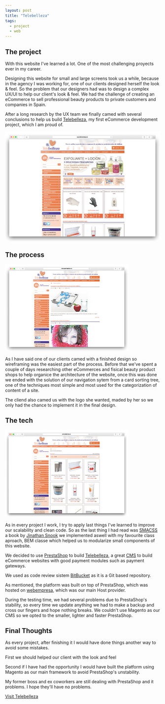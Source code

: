 ```yaml
---
layout: post
title: "Telebelleza"
tags:
  - project
  - web
---
```


## The project

With this website I've learned a lot. One of the most challenging proyects ever in my career.

Designing this website for small and large screens took us a while, because in the agency I was working for, one of our clients designed herself the look & feel. So the problem that our designers had was to design a complex UX/UI to help our client's look & feel. We had the challenge of creating an eCommerce to sell professional beauty products to private customers and companies in Spain.

After a long research by the UX team we finally camed with several conclusions to help us build [Telebelleza](http://www.telebelleza.es), my first eCommerce development project, which I am proud of.

<img src="/images/project-telebelleza-1.jpg" alt="Telebelleza's Home Page">

## The process

<img class="pull-image--right" src="/images/project-telebelleza-2.jpg" alt="Telebelleza's Blog">

As I have said one of our clients camed with a finished design so wireframing was the easiest part of the process. Before that we've spent a couple of days researching other eCommerces and fisical beauty product shops to help organice the architecture of the website, once this was done we ended with the solution of our navigation sytem from a card sorting tree, one of the techniques most simple and most used for the categorization of content of a site.

The cliend also camed us with the logo she wanted, maded by her so we only had the chance to implement it in the final design.

## The tech

<img class="pull-image--right" src="/images/project-telebelleza-3.jpg" alt="Telebelleza's Ofertas Flash">

As in every project I work, I try to apply last things I've learned to improve our scalability and clean code. So as the last thing I had read was [SMACSS](https://smacss.com/) a book by [Jinathan Snook](http://snook.ca/) we implemented aswell with my favourite class aproach, BEM classe which helped us to modularize small components of this website.

We decided to use [PrestaShop](https://www.prestashop.com) to build [Telebelleza](http://www.telebelleza.es), a great [CMS](https://en.wikipedia.org/wiki/Content_management_system) to build eCommerce websites with good payment modules such as payment gateways.

We used as code review sistem [BitBucket](https://bitbucket.org/) as it is a Git based repository.

As mentioned, the platform was built on top of PrestaShop, which was hosted on [webempresa](http://www.webempresa.com), which was our main Host provider.

During the testing time, we had several problems due to PrestaShop's stability, so every time we update anything we had to make a backup and cross our fingers and hope nothing breaks. We couldn't use Magento as our CMS so we opted to the smaller, lighter and faster PrestaShop.

## Final Thoughts

As every project, after finishing it I would have done things another way to avoid some mistakes.

First we should helped our client with the look and feel 

Second if I have had the opportunity I would have built the platform using Magento as our main framework to avoid PrestaShop's unstability.

My former boss and ex coworkers are still dealing with PrestaShop and it problems. I hope they'll have no problems.

<p class="btn--hire">
  <a href="http://telebelleza.es" target="_blank">Visit Telebelleza</a>
</p>
